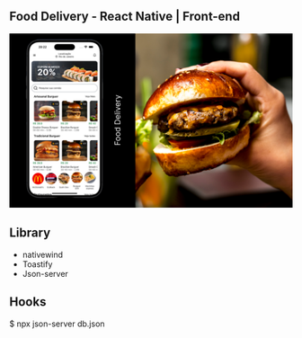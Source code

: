 ## Food Delivery - React Native | Front-end

<img src='./foodDelivery.png'/>

## Library
- nativewind
- Toastify
- Json-server

## Hooks
$ npx json-server db.json
